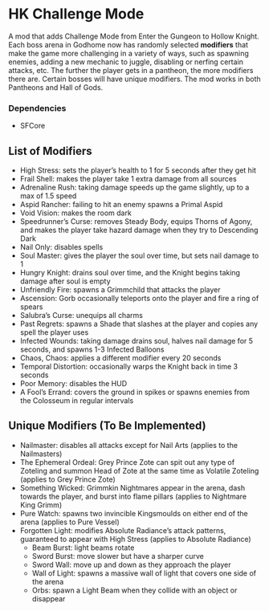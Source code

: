 # HK Challenge Mode

A mod that adds Challenge Mode from Enter the Gungeon to Hollow Knight. Each boss arena in Godhome now has randomly selected **modifiers** that make the game more challenging in a variety of ways, such as spawning enemies, adding a new mechanic to juggle, disabling or nerfing certain attacks, etc. The further the player gets in a pantheon, the more modifiers there are. Certain bosses will have unique modifiers. The mod works in both Pantheons and Hall of Gods.

### Dependencies
- SFCore

## List of Modifiers
- High Stress: sets the player’s health to 1 for 5 seconds after they get hit
- Frail Shell: makes the player take 1 extra damage from all sources
- Adrenaline Rush: taking damage speeds up the game slightly, up to a max of 1.5 speed
- Aspid Rancher: failing to hit an enemy spawns a Primal Aspid
- Void Vision: makes the room dark
- Speedrunner’s Curse: removes Steady Body, equips Thorns of Agony, and makes the player take hazard damage when they try to Descending Dark
- Nail Only: disables spells
- Soul Master: gives the player the soul over time, but sets nail damage to 1
- Hungry Knight: drains soul over time, and the Knight begins taking damage after soul is empty
- Unfriendly Fire: spawns a Grimmchild that attacks the player
- Ascension: Gorb occasionally teleports onto the player and fire a ring of spears
- Salubra’s Curse: unequips all charms
- Past Regrets: spawns a Shade that slashes at the player and copies any spell the player uses
- Infected Wounds: taking damage drains soul, halves nail damage for 5 seconds, and spawns 1-3 Infected Balloons
- Chaos, Chaos: applies a different modifier every 20 seconds
- Temporal Distortion: occasionally warps the Knight back in time 3 seconds
- Poor Memory: disables the HUD
- A Fool’s Errand: covers the ground in spikes or spawns enemies from the Colosseum in regular intervals

## Unique Modifiers (To Be Implemented)
- Nailmaster: disables all attacks except for Nail Arts (applies to the Nailmasters)
- The Ephemeral Ordeal: Grey Prince Zote can spit out any type of Zoteling and summon Head of Zote at the same time as Volatile Zoteling (applies to Grey Prince Zote)
- Something Wicked: Grimmkin Nightmares appear in the arena, dash towards the player, and burst into flame pillars (applies to Nightmare King Grimm)
- Pure Watch: spawns two invincible Kingsmoulds on either end of the arena (applies to Pure Vessel)
- Forgotten Light: modifies Absolute Radiance’s attack patterns, guaranteed to appear with High Stress (applies to Absolute Radiance)
  - Beam Burst: light beams rotate
  - Sword Burst: move slower but have a sharper curve
  - Sword Wall: move up and down as they approach the player
  - Wall of Light: spawns a massive wall of light that covers one side of the arena
  - Orbs: spawn a Light Beam when they collide with an object or disappear
